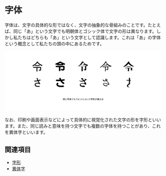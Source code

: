 # 字体

字体は、文字の具体的な形ではなく、文字の抽象的な骨組みのことです。たとえば、同じ「あ」という文字でも明朝体とゴシック体で文字の形は異なります。しかし私たちはどちらも「あ」という文字として認識します。これは「あ」の字体という概念として私たちの頭の中にあるためです。

![同じ字体でもフォントによって字形が異なる](../images/jitai.png)

なお、印刷や画面表示などによって具体的に視覚化された文字の形を字形といいます。また、同じ読みと意味を持つ文字でも複数の字体を持つことがあり、これを異体字といいます。

## 関連項目

- [字形](./jikei.md)
- [異体字](./itaiji.md)

